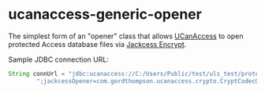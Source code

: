 # ucanaccess-generic-opener

The simplest form of an "opener" class that allows [UCanAccess](http://ucanaccess.sourceforge.net/site.html) to open protected Access database files via [Jackcess Encrypt](https://jackcessencrypt.sourceforge.io/).

Sample JDBC connection URL:

```java
String connUrl = "jdbc:ucanaccess://C:/Users/Public/test/uls_test/protected.mdb" +
        ";jackcessOpener=com.gordthompson.ucanaccess.crypto.CryptCodecOpener";
```

